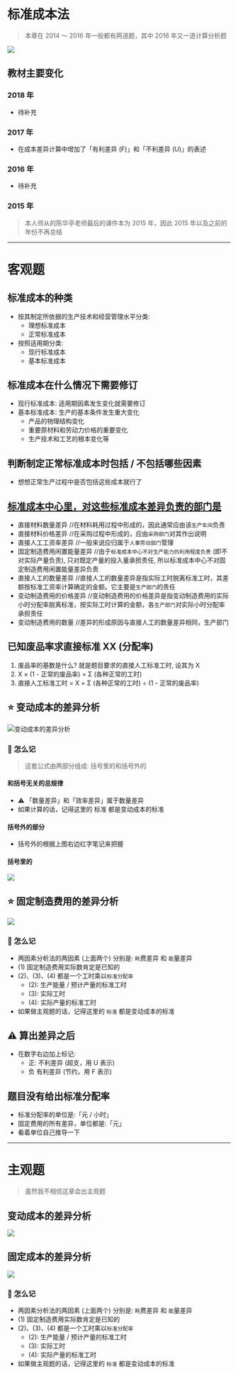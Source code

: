 # 标准成本法
> 本章在 2014 ～ 2016 年一般都有两道题，其中 2016 年又一道计算分析题

![][image-1]
## 教材主要变化
### 2018 年
- 待补充

### 2017 年
- 在成本差异计算中增加了「有利差异 (F)」和「不利差异 (U)」的表述

### 2016 年
- 待补充

### 2015 年
> 本人师从的陈华亭老师最后的课件本为 2015 年，因此 2015 年以及之前的年份不再总结

---- 
# 客观题
## 标准成本的种类
- 按其制定所依据的生产技术和经营管理水平分类: 
	- 理想标准成本
	- 正常标准成本
- 按照适用期分类: 
	- 现行标准成本
	- 基本标准成本

## 标准成本在什么情况下需要修订
- 现行标准成本: 适用期因素发生变化就需要修订
- 基本标准成本: 生产的基本条件发生重大变化
	- 产品的物理结构变化
	- 重要原材料和劳动力价格的重要变化
	- 生产技术和工艺的根本变化等

## 判断制定正常标准成本时包括 / 不包括哪些因素
- 想想正常生产过程中是否包括这些成本就行了

## [标准成本中心里，对这些标准成本差异负责的部门是][1]
- 直接材料数量差异 //在材料耗用过程中形成的，因此通常应由该`生产车间`负责
- 直接材料价格差异 //在采购过程中形成的，应由`采购部门`对其作出说明
- 直接人工工资率差异 //一般来说应归属于`人事劳动部门`管理
- 固定制造费用闲置能量差异 //由于`标准成本中心不对生产能力的利用程度负责` (即不对实际产量负责), 只对既定产量的投入量承担责任, 所以标准成本中心不对固定制造费用闲置能量差异负责
- 直接人工的数量差异 //直接人工的数量差异是指实际工时脱离标准工时，其差额按标准工资率计算确定的金额。它主要是`生产部门`的责任
- 变动制造费用的价格差异 //变动制造费用的价格差异是指变动制造费用的实际小时分配率脱离标准，按实际工时计算的金额，各`生产部门`对实际小时分配率承担责任
- 变动制造费用的数量 //差异的形成原因与直接人工的数量差异相同，生产部门

## 已知废品率求直接标准 XX (分配率)
1. 废品率的基数是什么? 就是题目要求的直接人工标准工时, 设其为 X
2. X × (1 - 正常的废品率) = Σ (各种正常的工时) 
3. 直接人工标准工时 = X = Σ (各种正常的工时) ÷ (1 - 正常的废品率)

## ⭐️ 变动成本的差异分析
![][image-2]

### 🤔 怎么记
> 这套公式由两部分组成: 括号里的和括号外的
#### 和括号无关的总规律
- ⚠️ 「数量差异」和「效率差异」属于数量差异
- 如果计算的话，记得这里的 标准 都是变动成本的标准
#### 括号外的部分
- 括号外的根据上图右边红字笔记来把握
#### 括号里的
![][image-3]

## ⭐️ 固定制造费用的差异分析
![][image-4]

### 🤔 怎么记
- 两因素分析法的两因素 (上面两个) 分别是: `耗`费差异 和 `能`量差异
- (1) 固定制造费用实际数肯定是已知的
- (2)、(3)、(4) 都是一个工时乘以`标准分配率`
	- (2): 生产能量 / 预计产量的标准工时
	- (3): 实际工时
	- (4): 实际产量的标准工时
- 如果做主观题的话，记得这里的 `标准` 都是变动成本的标准

## ⚠️ 算出差异之后
- 在数字右边加上标记:
	- 正: 不利差异 (超支，用 U 表示) 
	- 负 有利差异 (节约，用 F 表示) 

## 题目没有给出标准分配率
- 标准分配率的单位是:「元 / 小时」
- 固定费用的所有差异，单位都是:「元」 
- 看着单位自己推导一下

---- 
# 主观题
> 虽然我不相信这章会出主观题

## 变动成本的差异分析
![][image-5]

## 固定成本的差异分析
![][image-6]

### 🤔 怎么记
- 两因素分析法的两因素 (上面两个) 分别是: `耗`费差异 和 `能`量差异
- (1) 固定制造费用实际数肯定是已知的
- (2)、(3)、(4) 都是一个工时乘以`标准分配率`
	- (2): 生产能量 / 预计产量的标准工时
	- (3): 实际工时
	- (4): 实际产量的标准工时
- 如果做主观题的话，记得这里的 `标准` 都是变动成本的标准

[1]:	http://www.chinaacc.com/zhucekuaijishi/stzx/hu1801248376.shtml

[image-1]:	https://ws2.sinaimg.cn/large/006tNc79gy1fpyr5jazcwj312u0rwnd9.jpg
[image-2]:	https://ws2.sinaimg.cn/large/006tNc79gy1fpydh7afgcj31im10u7kn.jpg "变动成本的差异分析"
[image-3]:	https://ws2.sinaimg.cn/large/006tNc79gy1fpyqy0wqpdj31kw164b29.jpg
[image-4]:	https://ws3.sinaimg.cn/large/006tNc79gy1fpylb5pjeij31ge12agw6.jpg
[image-5]:	https://ws2.sinaimg.cn/large/006tNc79gy1fpyqy0wqpdj31kw164b29.jpg
[image-6]:	https://ws3.sinaimg.cn/large/006tNc79gy1fpylb5pjeij31ge12agw6.jpg